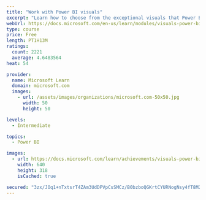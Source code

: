 ```yaml
---
title: "Work with Power BI visuals"
excerpt: "Learn how to choose from the exceptional visuals that Power BI makes available to you. Formatting visuals will direct the user’s attention to exactly where you want it, while helping to make the visual easier to read and interpret. You will also learn about how to use key performance indicators (KPIs)."
webUrl: https://docs.microsoft.com/en-us/learn/modules/visuals-power-bi/
type: course
price: Free
length: PT1H13M
ratings:
  count: 2221
  average: 4.6483564
heat: 54

provider:
  name: Microsoft Learn
  domain: microsoft.com
  images:
    - url: /assets/images/organizations/microsoft.com-50x50.jpg
      width: 50
      height: 50

levels:
  - Intermediate

topics:
  - Power BI

images:
  - url: https://docs.microsoft.com/learn/achievements/visuals-power-bi-social.png
    width: 640
    height: 318
    isCached: true

secured: "3zx/JOq1+nTxtsrT4ZAm3UdDPVpCsSMCz/B0bzboQGKrtCYURNogNsy4fT8M2m/C1omv5JB1Za+gSW3KWdgw49ivjkkLjXL8ybAxoYSdB50cnNfXMdgvRG7ktHP/mAjCdzzCSIM0YtAvbpVLXIkvz5tgS81QGL3qrHj1WRQ3BACnpGzfWmqGxpNjVmIoEqeKSyN7PDL5GloqQ2+xtOCczfVapalGWSjdRxbamdqb76rIbdOT6OnjY9Q+UhSftIrq5gKkmI0UcGmZTvQhT5l8VYASfB/WJNvMwVJTwzOkB9UsKRZvOU4ZBAG+7MjEkvKMSVdsn2my83MWrO6iKgLgXWadW8Yoh015C6CnQvryQHfVBcHe4IaWV3NCFcyaVM8Ncf5fv2RSTDnSasjszx7KE9j7zf2IBAaPo8DYdhcbueg=;dnZAeJq6t+RCDMeDItqKmQ=="
---
```


